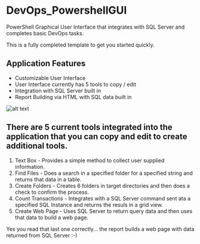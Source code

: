 # DevOps_PowershellGUI
PowerShell Graphical User Interface that integrates with SQL Server and completes basic DevOps tasks. 

This is a fully completed template to get you started quickly. 

## Application Features
* Customizable User Interface
* User Interface currently has 5 tools to copy / edit
* Integration with SQL Server built in
* Report Building via HTML with SQL data built in

![alt text](https://github.com/FrostyDesigner/PowershellGraphicalUserInterface/blob/main/DevOpsPalette1.png)

## There are 5 current tools integrated into the application that you can copy and edit to create additional tools. 
1. Text Box - Provides a simple method to collect user supplied information. 
2. Find Files - Does a search in a specified folder for a specified string and returns that data in a table.
3. Create Folders - Creates 6 folders in target directories and then does a check to confirm the process.
4. Count Transactions - Integrates with a SQL Server command sent ata a specified SQL Instance and returns the resuls in a grid view. 
5. Create Web Page - Uses SQL Server to return query data and then uses that data to build a web page.

Yes you read that last one correctly... the report builds a web page with data returned from SQL Server :-)
